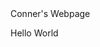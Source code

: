<html>
  <head>
      Conner's Webpage
  </head>
  <body>
    <p>
      Hello World
    </p>
  </body>
</html> 
